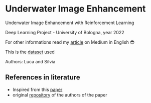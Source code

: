 # Underwater Image Enhancement
Underwater Image Enhancement with Reinforcement Learning

Deep Learning Project - University of Bologna, year 2022

For other informations read my [article](https://medium.com/@sissuan/underwater-image-enhancement-with-reinforcement-learning-7c150a465e53) on Medium in English 😎

This is the [dataset](https://li-chongyi.github.io/proj_benchmark.html) used

Authors: Luca and Silvia

## References in literature
- Inspired from this [paper](https://ieeexplore.ieee.org/document/9751218)
- original [repository](https://gitee.com/sunshixin_upc/underwater-image-enhancement-with-reinforcement-learning) of the authors of the paper 


